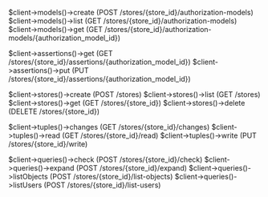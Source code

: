 $client->models()->create (POST /stores/{store_id}/authorization-models)
$client->models()->list (GET /stores/{store_id}/authorization-models)
$client->models()->get (GET /stores/{store_id}/authorization-models/{authorization_model_id})

$client->assertions()->get (GET /stores/{store_id}/assertions/{authorization_model_id})
$client->assertions()->put (PUT /stores/{store_id}/assertions/{authorization_model_id})

$client->stores()->create (POST /stores)
$client->stores()->list (GET /stores)
$client->stores()->get (GET /stores/{store_id})
$client->stores()->delete (DELETE /stores/{store_id})

$client->tuples()->changes (GET /stores/{store_id}/changes)
$client->tuples()->read (GET /stores/{store_id}/read)
$client->tuples()->write (PUT /stores/{store_id}/write)

$client->queries()->check (POST /stores/{store_id}/check)
$client->queries()->expand (POST /stores/{store_id}/expand)
$client->queries()->listObjects (POST /stores/{store_id}/list-objects)
$client->queries()->listUsers (POST /stores/{store_id}/list-users)
